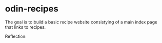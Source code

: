 # odin-recipes
The goal is to build a basic recipe website consistying of a main index page that links to recipes.



Reflection
